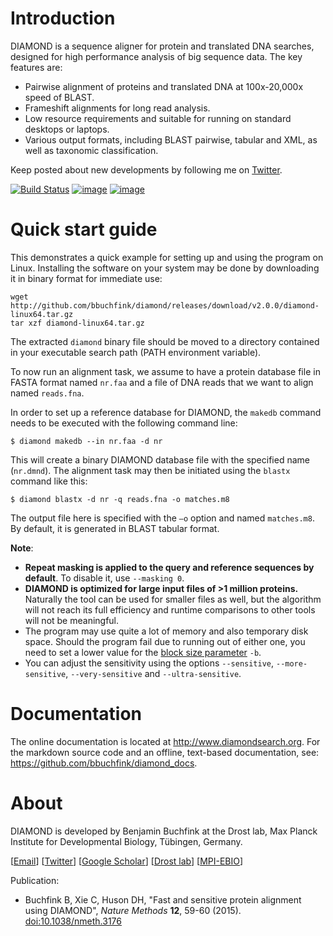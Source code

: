 Introduction
============

DIAMOND is a sequence aligner for protein and translated DNA searches,
designed for high performance analysis of big sequence data. The key
features are:

-   Pairwise alignment of proteins and translated DNA at 100x-20,000x
    speed of BLAST.
-   Frameshift alignments for long read analysis.
-   Low resource requirements and suitable for running on standard
    desktops or laptops.
-   Various output formats, including BLAST pairwise, tabular and XML,
    as well as taxonomic classification.

Keep posted about new developments by following me on
[Twitter](https://twitter.com/bbuchfink).

[![Build Status](https://travis-ci.org/bbuchfink/diamond.svg?branch=master)](https://travis-ci.org/bbuchfink/diamond)
[![image](https://anaconda.org/bioconda/diamond/badges/version.svg)](https://anaconda.org/bioconda/diamond)
[![image](https://anaconda.org/bioconda/diamond/badges/downloads.svg)](https://anaconda.org/bioconda/diamond)

Quick start guide
=================

This demonstrates a quick example for setting up and using the program on Linux. Installing the software on your system may be done by downloading it in binary format for immediate use:

```
wget http://github.com/bbuchfink/diamond/releases/download/v2.0.0/diamond-linux64.tar.gz
tar xzf diamond-linux64.tar.gz
```

The extracted `diamond` binary file should be moved to a directory
contained in your executable search path (PATH environment variable).

To now run an alignment task, we assume to have a protein database file
in FASTA format named `nr.faa` and a file of DNA reads that we want to
align named `reads.fna`.

In order to set up a reference database for DIAMOND, the `makedb`
command needs to be executed with the following command line:

    $ diamond makedb --in nr.faa -d nr

This will create a binary DIAMOND database file with the specified name
(`nr.dmnd`). The alignment task may then be initiated using the `blastx`
command like this:

    $ diamond blastx -d nr -q reads.fna -o matches.m8

The output file here is specified with the `–o` option and named
`matches.m8`. By default, it is generated in BLAST tabular format.

**Note**:

- **Repeat masking is applied to the query and reference
  sequences by default**. To disable it, use `--masking 0`.
- **DIAMOND is optimized for large input files of >1 million proteins.**
  Naturally the tool can be used for smaller files as well, but the
  algorithm will not reach its full efficiency and runtime comparisons
  to other tools will not be meaningful.
- The program may use quite a lot of memory and also temporary
  disk space. Should the program fail due to running out of either
  one, you need to set a lower value for the [block size parameter](index.php?pages/command_line_options/#memory-performance-options)
  `-b`.
- You can adjust the sensitivity using the options `--sensitive`, 
  `--more-sensitive`, `--very-sensitive` and `--ultra-sensitive`.
    
Documentation
=============
The online documentation is located at <http://www.diamondsearch.org>. For the markdown source code and an offline, text-based documentation, see: <https://github.com/bbuchfink/diamond_docs>.


About
=====

DIAMOND is developed by Benjamin Buchfink at the Drost lab, Max
Planck Institute for Developmental Biology, Tübingen, Germany.

\[[Email](mailto:buchfink@gmail.com)\]
\[[Twitter](https://twitter.com/bbuchfink)\] \[[Google
Scholar](https://scholar.google.de/citations?user=kjPIF1cAAAAJ)\]
\[[Drost lab](https://drostlab.com/)\]
\[[MPI-EBIO](http://eb.tuebingen.mpg.de/)\]

Publication:

-   Buchfink B, Xie C, Huson DH, \"Fast and sensitive protein alignment
    using DIAMOND\", *Nature Methods* **12**, 59-60 (2015).
    [doi:10.1038/nmeth.3176](https://doi.org/10.1038/nmeth.3176)
